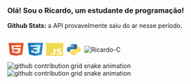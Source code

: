 ### Olá! Sou o Ricardo, um estudante de programação!

**Github Stats:** a API provavelmente saiu do ar nesse período.

<div style="display: inline_block"><br>
  <img align="center" alt="Ricardo-HTML" height="30" width="40" src="https://raw.githubusercontent.com/devicons/devicon/master/icons/html5/html5-original.svg">
  <img align="center" alt="Ricardo-CSS" height="30" width="40" src="https://raw.githubusercontent.com/devicons/devicon/master/icons/css3/css3-original.svg">
  <img align="center" alt="Ricardo-Js" height="30" width="40" src="https://raw.githubusercontent.com/devicons/devicon/master/icons/javascript/javascript-plain.svg">
  <img align="center" alt="Ricardo-Python" height="30" width="40" src="https://raw.githubusercontent.com/devicons/devicon/master/icons/python/python-original.svg">
  <img align="center" alt="Ricardo-C" height="30" width="40" src="https://icon-library.com/images/programming-icon-png/programming-icon-png-11.jpg">
</div>

![github contribution grid snake animation](https://raw.githubusercontent.com/ricardob25/ricardob25/output/github-contribution-grid-snake-dark.svg#gh-dark-mode-only)
![github contribution grid snake animation](https://raw.githubusercontent.com/ricardob25/ricardob25/output/github-contribution-grid-snake.svg#gh-light-mode-only)
